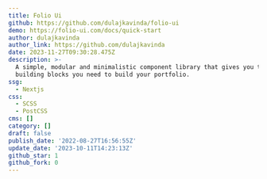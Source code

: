 ```yaml
---
title: Folio Ui
github: https://github.com/dulajkavinda/folio-ui
demo: https://folio-ui.com/docs/quick-start
author: dulajkavinda
author_link: https://github.com/dulajkavinda
date: 2023-11-27T09:30:28.475Z
description: >-
  A simple, modular and minimalistic component library that gives you the
  building blocks you need to build your portfolio.
ssg:
  - Nextjs
css:
  - SCSS
  - PostCSS
cms: []
category: []
draft: false
publish_date: '2022-08-27T16:56:55Z'
update_date: '2023-10-11T14:23:13Z'
github_star: 1
github_fork: 0
---
```

